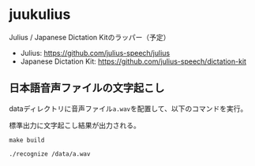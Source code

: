 # juukulius

Julius / Japanese Dictation Kitのラッパー（予定）

- Julius: <https://github.com/julius-speech/julius>
- Japanese Dictation Kit: <https://github.com/julius-speech/dictation-kit>

## 日本語音声ファイルの文字起こし
dataディレクトリに音声ファイル`a.wav`を配置して、以下のコマンドを実行。

標準出力に文字起こし結果が出力される。

```shell
make build

./recognize /data/a.wav
```
